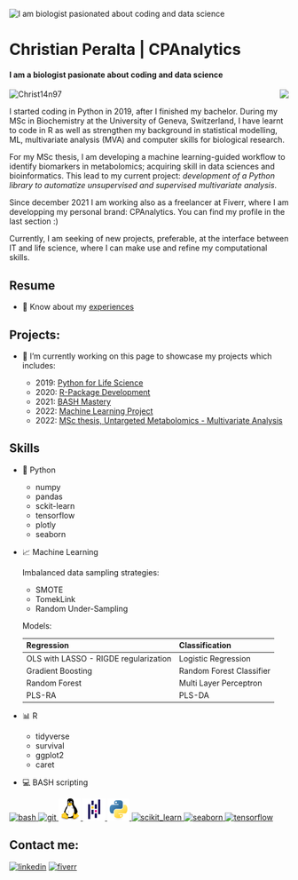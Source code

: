 ![I am biologist pasionated about coding and data science](https://media-exp1.licdn.com/dms/image/C4E16AQFG4UuC_l-E3Q/profile-displaybackgroundimage-shrink_350_1400/0/1653299429856?e=1670457600&v=beta&t=nwrrnKOxTUjqjFGu4CJhXAqAbXCf9CSeJapcnlogGnY)

# Christian Peralta | CPAnalytics
#### I am a biologist pasionate about coding and data science




<img align="right" src="https://encrypted-tbn0.gstatic.com/images?q=tbn:ANd9GcRqdas29w9nPrpAzGAq_50xEHyBiOq9DAMekg&usqp=CAU">
<p align="left"> <img src="https://komarev.com/ghpvc/?username=Christ14n97&label=Profile%20views&color=0e75b6&style=flat" alt="Christ14n97" /> </p>

I started coding in Python in 2019, after I finished my bachelor. During my MSc in Biochemistry at the University of Geneva, Switzerland, I have learnt to code in R as well as strengthen my background in statistical modelling, ML, multivariate analysis (MVA) and computer skills for biological research.

For my MSc thesis, I am developing a machine learning-guided workflow to identify biomarkers in metabolomics; acquiring skill in data sciences and bioinformatics. This lead to my current project: *development of a Python library to automatize unsupervised and supervised multivariate analysis*.

Since december 2021 I am working also as a freelancer at Fiverr, where I am developping my personal brand: CPAnalytics. You can find my profile in the last section :)

Currently, I am seeking of new projects, preferable, at the interface between IT and life science, where I can make use and refine my computational skills.

## Resume

- 📄 Know about my [experiences](https://github.com/Christ14n97/Christ14n97/blob/master/CV_EN_2022.pdf)

## Projects:

- 🔭 I’m currently working on this page to showcase my projects which includes:

   * 2019: [Python for Life Science](https://github.com/Christ14n97/Python_4_LifeScience_2019)
   * 2020: [R-Package Development](https://github.com/Christ14n97/R_package_2020)
   * 2021: [BASH Mastery](https://github.com/Christ14n97/Bash_mastery_2021)
   * 2022: [Machine Learning Project](https://github.com/Christ14n97/Machine_Learning_Competition_2022)
   * 2022: [MSc thesis, Untargeted Metabolomics - Multivariate Analysis](https://github.com/Christ14n97/MSc_Untarg_Metabo_Workflow)

## Skills 

* :snake: Python                 
    * numpy
    * pandas
    * sckit-learn
    * tensorflow
    * plotly
    * seaborn
* :chart_with_upwards_trend: Machine Learning


   Imbalanced data sampling strategies:
    * SMOTE
    * TomekLink
    * Random Under-Sampling

   Models:
   
   
   | Regression  | Classification |
   | ------------- | ------------- |
   | OLS with LASSO - RIGDE regularization | Logistic Regression  |
   | Gradient Boosting  | Random Forest Classifier  |
   | Random Forest  | Multi Layer Perceptron  |
   | PLS-RA | PLS-DA |

* :bar_chart: R
    * tidyverse
    * survival
    * ggplot2
    * caret
* :computer: BASH scripting

<p align="left"> <a href="https://www.gnu.org/software/bash/" target="_blank" rel="noreferrer"> <img src="https://www.vectorlogo.zone/logos/gnu_bash/gnu_bash-icon.svg" alt="bash" width="40" height="40"/> </a> <a href="https://git-scm.com/" target="_blank" rel="noreferrer"> <img src="https://www.vectorlogo.zone/logos/git-scm/git-scm-icon.svg" alt="git" width="40" height="40"/> </a> <a href="https://www.linux.org/" target="_blank" rel="noreferrer"> <img src="https://raw.githubusercontent.com/devicons/devicon/master/icons/linux/linux-original.svg" alt="linux" width="40" height="40"/> </a> <a href="https://pandas.pydata.org/" target="_blank" rel="noreferrer"> <img src="https://raw.githubusercontent.com/devicons/devicon/2ae2a900d2f041da66e950e4d48052658d850630/icons/pandas/pandas-original.svg" alt="pandas" width="40" height="40"/> </a> <a href="https://www.python.org" target="_blank" rel="noreferrer"> <img src="https://raw.githubusercontent.com/devicons/devicon/master/icons/python/python-original.svg" alt="python" width="40" height="40"/> </a> <a href="https://scikit-learn.org/" target="_blank" rel="noreferrer"> <img src="https://upload.wikimedia.org/wikipedia/commons/0/05/Scikit_learn_logo_small.svg" alt="scikit_learn" width="40" height="40"/> </a> <a href="https://seaborn.pydata.org/" target="_blank" rel="noreferrer"> <img src="https://seaborn.pydata.org/_images/logo-mark-lightbg.svg" alt="seaborn" width="40" height="40"/> </a> <a href="https://www.tensorflow.org" target="_blank" rel="noreferrer"> <img src="https://www.vectorlogo.zone/logos/tensorflow/tensorflow-icon.svg" alt="tensorflow" width="40" height="40"/> </a> </p>

## Contact me:
[<img src='https://cdn.jsdelivr.net/npm/simple-icons@3.0.1/icons/linkedin.svg' alt='linkedin' height='40'>](https://www.linkedin.com/in/https://linkedin.com/in/https://www.linkedin.com/in/christian-peralta-viteri-71a81b16b//)  [<img src='https://cdn.jsdelivr.net/npm/simple-icons@3.0.1/icons/fiverr.svg' alt='fiverr' height='40'>](https://www.fiverr.com/christian_94_97?up_rollout=true)  


